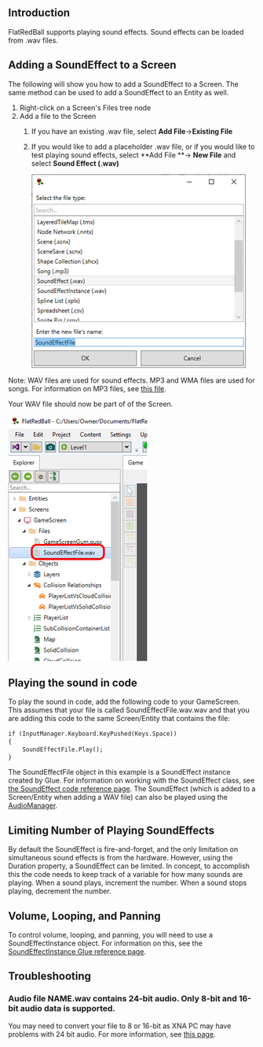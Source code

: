 ## Introduction

FlatRedBall supports playing sound effects. Sound effects can be loaded from .wav files.

## Adding a SoundEffect to a Screen

The following will show you how to add a SoundEffect to a Screen. The same method can be used to add a SoundEffect to an Entity as well.

1.  Right-click on a Screen's Files tree node
2.  Add a file to the Screen
    1.  If you have an existing .wav file, select **Add File**-\>**Existing File**

    2.  If you would like to add a placeholder .wav file, or if you would like to test playing sound effects, select **Add File **-\> **New File** and select ****Sound Effect (.wav)****

        ![](/media/2022-09-img_63291e0635a58.png)

Note: WAV files are used for sound effects. MP3 and WMA files are used for songs. For information on MP3 files, see [this file](/frb/docs/index.php?title=Glue:Reference:Files:MP3_file_(.mp3) "Glue:Reference:Files:MP3 file (.mp3)").

Your WAV file should now be part of of the Screen.

![](/media/2022-09-img_63291e90d60eb.png)

## Playing the sound in code

To play the sound in code, add the following code to your GameScreen. This assumes that your file is called SoundEffectFile.wav.wav and that you are adding this code to the same Screen/Entity that contains the file:

    if (InputManager.Keyboard.KeyPushed(Keys.Space))
    {
        SoundEffectFile.Play();
    }

The SoundEffectFile object in this example is a SoundEffect instance created by Glue. For information on working with the SoundEffect class, see [the SoundEffect code reference page](/documentation/api/microsoft-xna-framework/audio/soundeffect.md). The SoundEffect (which is added to a Screen/Entity when adding a WAV file) can also be played using the [AudioManager](/frb/docs/index.php?title=FlatRedBall.Audio.AudioManager "FlatRedBall.Audio.AudioManager").

## Limiting Number of Playing SoundEffects

By default the SoundEffect is fire-and-forget, and the only limitation on simultaneous sound effects is from the hardware. However, using the Duration property, a SoundEffect can be limited. In concept, to accomplish this the code needs to keep track of a variable for how many sounds are playing. When a sound plays, increment the number. When a sound stops playing, decrement the number.

## Volume, Looping, and Panning

To control volume, looping, and panning, you will need to use a SoundEffectInstance object. For information on this, see the [SoundEffectInstance Glue reference page](/frb/docs/index.php?title=Glue:Reference:Objects:SoundEffectInstance "Glue:Reference:Objects:SoundEffectInstance").

## Troubleshooting

### Audio file NAME.wav contains 24-bit audio. Only 8-bit and 16-bit audio data is supported.

You may need to convert your file to 8 or 16-bit as XNA PC may have problems with 24 bit audio. For more information, see [this page](http://gamedev.stackexchange.com/questions/57979/how-can-i-load-24-bit-audio-as-soundeffect).
